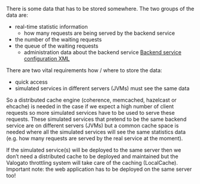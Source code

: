 There is some data that has to be stored somewhere. The two groups of the data are:
  * real-time statistic information
    * how many requests are being served by the backend service
  * the number of the waiting requests
  * the queue of the waiting requests
    * administration data about the backend service [Backend service configuration XML](BackendServiceConfigXML.md)

There are two vital requirements how / where to store the data:
  * quick access
  * simulated services in different servers (JVMs) must see the same data

So a distributed cache engine (coherence, memcached, hazelcast or ehcache) is needed in the case if we expect a high number of client requests so more simulated services have to be used to serve these requests. These simulated services that pretend to be the same backend service are on different servers (JVMs) but a common cache space is needed where all the simulated services will see the same statistics data (e.g. how many requests are served by the real service at the moment).

If the simulated service(s) will be deployed to the same server then we don’t need a distributed cache to be deployed and maintained but the Valogato throttling system will take care of the caching (LocalCache). Important note: the web application has to be deployed on the same server too!